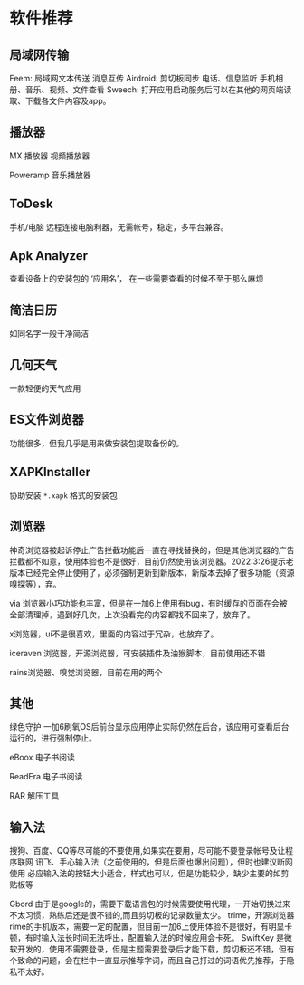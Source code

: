 # 软件推荐
## 局域网传输
Feem:
	局域网文本传送
	消息互传
Airdroid:
	剪切板同步
	电话、信息监听
	手机相册、音乐、视频、文件查看
Sweech:
	打开应用启动服务后可以在其他的网页端读取、下载各文件内容及app。


## 播放器 
MX 播放器
视频播放器

Poweramp
音乐播放器

## ToDesk
手机/电脑 远程连接电脑利器，无需帐号，稳定，多平台兼容。

## Apk Analyzer 
查看设备上的安装包的 ‘应用名’，
在一些需要查看的时候不至于那么麻烦

## 简洁日历
如同名字一般干净简洁

## 几何天气
一款轻便的天气应用

## ES文件浏览器
功能很多，但我几乎是用来做安装包提取备份的。

## XAPKInstaller 
协助安装 `*.xapk` 格式的安装包

## 浏览器
神奇浏览器被起诉停止广告拦截功能后一直在寻找替换的，但是其他浏览器的广告拦截都不如意，使用体验也不是很好，目前仍然使用该浏览器。2022:3:26提示老版本已经完全停止使用了，必须强制更新到新版本，新版本去掉了很多功能（资源嗅探等），弃。

via 浏览器小巧功能也丰富，但是在一加6上使用有bug，有时缓存的页面在会被全部清理掉，遇到好几次，上次没看完的内容都找不回来了，放弃了。

x浏览器，ui不是很喜欢，里面的内容过于冗杂，也放弃了。

iceraven 浏览器，开源浏览器，可安装插件及油猴脚本，目前使用还不错

rains浏览器、嗅觉浏览器，目前在用的两个

## 其他
绿色守护
一加6刷氧OS后前台显示应用停止实际仍然在后台，该应用可查看后台运行的，进行强制停止。

eBoox
电子书阅读

ReadEra
电子书阅读

RAR
解压工具

## 输入法
搜狗、百度、QQ等尽可能的不要使用,如果实在要用，尽可能不要登录帐号及让程序联网
讯飞、手心输入法（之前使用的，但是后面也爆出问题），但时也建议断网使用
必应输入法的按钮大小适合，样式也可以，但是功能较少，缺少主要的如剪贴板等

Gbord 由于是google的，需要下载语言包的时候需要使用代理，一开始切换过来不太习惯，熟练后还是很不错的,而且剪切板的记录数量太少。
trime，开源浏览器rime的手机版本，需要一定的配置，但目前一加6上使用体验不是很好，有明显卡顿，有时输入法长时间无法呼出，配置输入法的时候应用会卡死。
SwiftKey 是微软开发的，使用不需要登录，但是主题需要登录后才能下载，剪切板还不错，但有个致命的问题，会在栏中一直显示推荐字词，而且自己打过的词语优先推荐，于隐私不太好。
